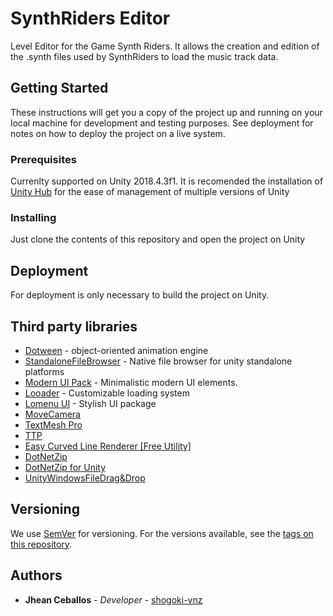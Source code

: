 # SynthRiders Editor

Level Editor for the Game Synth Riders. It allows the creation and edition of the .synth files used by SynthRiders to load the music track data.

## Getting Started

These instructions will get you a copy of the project up and running on your local machine for development and testing purposes. See deployment for notes on how to deploy the project on a live system.

### Prerequisites

Currenlty supported on Unity 2018.4.3f1. It is recomended the installation of [Unity Hub](https://store.unity.com/download?ref=personal/) for the ease of management of multiple versions of Unity

### Installing

Just clone the contents of this repository and open the project on Unity

## Deployment

For deployment is only necessary to build the project on Unity.

## Third party libraries

* [Dotween](http://dotween.demigiant.com/) - object-oriented animation engine
* [StandaloneFileBrowser](https://github.com/gkngkc/UnityStandaloneFileBrowser/) - Native file browser for unity standalone platforms
* [Modern UI Pack](https://assetstore.unity.com/packages/tools/gui/modern-ui-pack-114792) - Minimalistic modern UI elements. 
* [Looader](https://assetstore.unity.com/packages/tools/gui/looader-loading-screen-system-118194) - Customizable loading system
* [Lomenu UI](https://github.com/Michsky/lomenui) - Stylish UI package
* [MoveCamera](https://gist.github.com/JISyed/5017805)
* [TextMesh Pro](https://assetstore.unity.com/packages/essentials/beta-projects/textmesh-pro-84126)
* [TTP](https://github.com/shogoki-vnz/ttp)
* [Easy Curved Line Renderer [Free Utility]](https://forum.unity.com/threads/easy-curved-line-renderer-free-utility.391219/)
* [DotNetZip](https://archive.codeplex.com/?p=dotnetzip/)
* [DotNetZip for Unity](https://github.com/r2d2rigo/dotnetzip-for-unity/)
* [UnityWindowsFileDrag&Drop](https://github.com/Bunny83/UnityWindowsFileDrag-Drop)

## Versioning

We use [SemVer](http://semver.org/) for versioning. For the versions available, see the [tags on this repository](https://github.com/klugeinteractive/synth-riders-editor/tags). 

## Authors

* **Jhean Ceballos** - *Developer* - [shogoki-vnz](https://github.com/shogoki-vnz)
